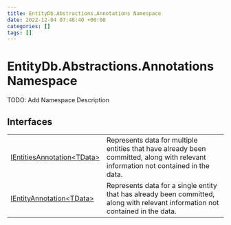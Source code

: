```yaml
---
title: EntityDb.Abstractions.Annotations Namespace
date: 2022-12-04 07:48:40 +00:00
categories: []
tags: []
---
```


# EntityDb.Abstractions.Annotations Namespace

TODO: Add Namespace Description

## Interfaces
<table><tr><td><a href='/dotnet/entitydb.abstractions.annotations.ientitiesannotation`1'>IEntitiesAnnotation&lt;TData&gt;</a></td><td>
Represents data for multiple entities that have already been committed, along with relevant information not
contained
in the data.
</td></tr><tr><td><a href='/dotnet/entitydb.abstractions.annotations.ientityannotation`1'>IEntityAnnotation&lt;TData&gt;</a></td><td>
Represents data for a single entity that has already been committed, along with relevant information not contained
in the data.
</td></tr></table>
